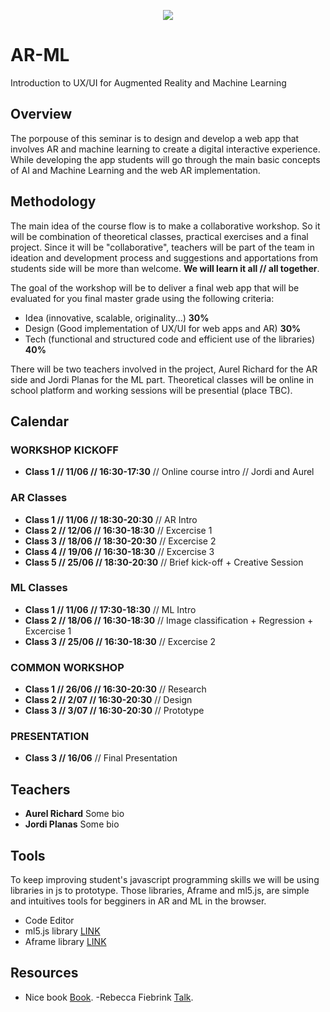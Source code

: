
<p align="center"><img src="https://img.freepik.com/vector-gratis/machine-learning-banner-web-icon-set-mineria-datos-algoritmo-red-neuronal_35632-107.jpg?size=626&ext=jpg" /></p>

# AR-ML
Introduction to UX/UI for Augmented Reality and Machine Learning
## Overview
The porpouse of this seminar is to design and develop a web app that involves AR and machine learning to create a digital interactive experience. While developing the app students will go through the main basic concepts of AI and Machine Learning and the web AR implementation.
## Methodology
The main idea of the course flow is to make a collaborative workshop. So it will be combination of theoretical classes, practical exercises and a final project. Since it will be "collaborative", teachers will be part of the team in ideation and development process and suggestions and apportations from students side will be more than welcome. **We will learn it all // all together**.

The goal of the workshop will be to deliver a final web app that will be evaluated for you final master grade using the following criteria:
- Idea (innovative, scalable, originality...) **30%**
- Design (Good implementation of UX/UI for web apps and AR) **30%**
- Tech (functional and structured code and efficient use of the libraries) **40%**

There will be two teachers involved in the project, Aurel Richard for the AR side and Jordi Planas for the ML part.
Theoretical classes will be online in school platform and working sessions will be presential (place TBC).

## Calendar
### WORKSHOP KICKOFF
- **Class 1 // 11/06 // 16:30-17:30**  // Online course intro // Jordi and Aurel
### AR Classes
- **Class 1 // 11/06 // 18:30-20:30**  // AR Intro
- **Class 2 // 12/06 // 16:30-18:30**  // Excercise 1
- **Class 3 // 18/06 // 18:30-20:30**  // Excercise 2
- **Class 4 // 19/06 // 16:30-18:30**  // Excercise 3
- **Class 5 // 25/06 // 18:30-20:30**  // Brief kick-off + Creative Session
### ML Classes
- **Class 1 // 11/06 // 17:30-18:30**  // ML Intro
- **Class 2 // 18/06 // 16:30-18:30**  // Image classification + Regression + Excercise 1
- **Class 3 // 25/06 // 16:30-18:30**  // Excercise 2
### COMMON WORKSHOP
- **Class 1 // 26/06 // 16:30-20:30** // Research
- **Class 2 // 2/07 // 16:30-20:30** // Design
- **Class 3 // 3/07 // 16:30-20:30**  // Prototype

### PRESENTATION
- **Class 3 // 16/06**  // Final Presentation

## Teachers
- **Aurel Richard**
Some bio
- **Jordi Planas**
Some bio
## Tools
To keep improving student's javascript programming skills we will be using libraries in js to prototype. Those libraries, Aframe and ml5.js, are simple and intuitives tools for begginers in AR and ML in the browser.
- Code Editor
- ml5.js library [LINK](https://google.com/)
- Aframe library [LINK](https://google.com/)
## Resources
- Nice book [Book](https://google.com/).
 -Rebecca Fiebrink [Talk](https://vimeo.com/287094397).

